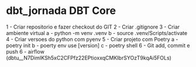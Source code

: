 # dbt_jornada DBT Core


1 - Criar repositorio e fazer checkout do GIT
2 - Criar .gitignore
3 - Criar ambiente virtual
    a - python -m venv .venv
    b - source .venv/Scripts/activate
4 - Criar versoes do python com pyenv
5 - Criar projeto com Poetry
    a - poetry init
    b - poerty env use [version]
    c - poetry shell
6 - Git add, commit e push
6 - airflow (dbtu__N7DimIKSh5xC2CFPfz22EPtioxxqCMKIbrSYOzT9kqAi5FOLs)
